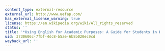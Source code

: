 ```yaml
---
content_type: external-resource
external_url: http://www.uefap.com/
has_external_license_warning: true
license: https://en.wikipedia.org/wiki/All_rights_reserved
status: ''
title: '*Using English for Academic Purposes: A Guide for Students in Higher Education*'
uid: 3730606c-7fbf-4dc8-b5ae-6b8b020ec9cd
wayback_url: ''
---
```

